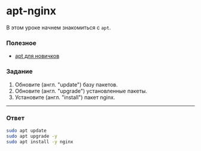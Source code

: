# apt-nginx

В этом уроке начнем знакомиться с `apt`.

### Полезное

- [apt для новичков](https://itsfoss.com/apt-get-linux-guide/)

### Задание

1. Обновите (англ. "update") базу пакетов.
2. Обновите (англ. "upgrade") установленные пакеты.
3. Установите (англ. "install") пакет nginx.

---

### Ответ

```bash
sudo apt update
sudo apt upgrade -y
sudo apt install -y nginx
```
